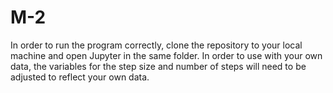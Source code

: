 # M-2

In order to run the program correctly, clone the repository to your local machine and open Jupyter in the same folder. In order to use with your own data, the variables for the step size and number of steps will need to be adjusted to reflect your own data. 
